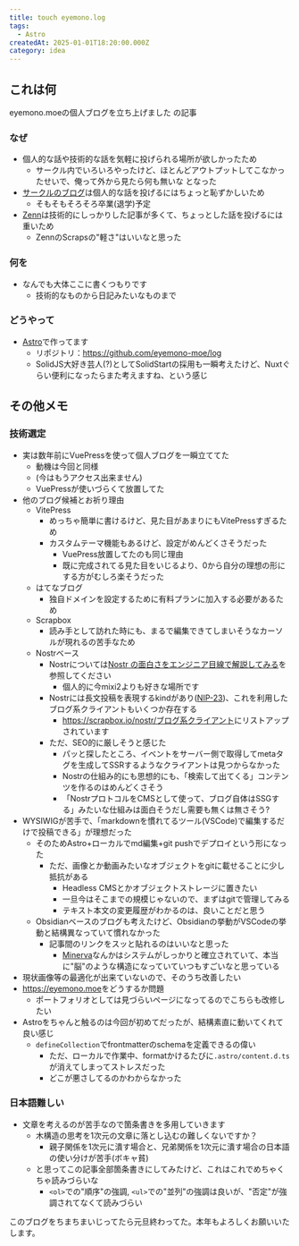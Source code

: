 ```yaml
---
title: touch eyemono.log
tags:
  - Astro
createdAt: 2025-01-01T18:20:00.000Z
category: idea
---
```


## これは何

eyemono.moeの個人ブログを立ち上げました の記事

### なぜ

- 個人的な話や技術的な話を気軽に投げられる場所が欲しかったため
  - サークル内でいろいろやったけど、ほとんどアウトプットしてこなかったせいで、俺って外から見たら何も無いな となった
- [サークルのブログ](https://trap.jp/author/d_etteiu8383/)は個人的な話を投げるにはちょっと恥ずかしいため
  - そもそもそろそろ卒業(退学)予定
- [Zenn](https://zenn.dev/eyemono_moe)は技術的にしっかりした記事が多くて、ちょっとした話を投げるには重いため
  - ZennのScrapsの"軽さ"はいいなと思った

### 何を

- なんでも大体ここに書くつもりです
  - 技術的なものから日記みたいなものまで

### どうやって

- [Astro](https://astro.build)で作ってます
  - リポジトリ：<https://github.com/eyemono-moe/log>
  - SolidJS大好き芸人(?)としてSolidStartの採用も一瞬考えたけど、Nuxtぐらい便利になったらまた考えますね、という感じ

## その他メモ

### 技術選定

- 実は数年前にVuePressを使って個人ブログを一瞬立ててた
  - 動機は今回と同様
  - (今はもうアクセス出来ません)
  - VuePressが使いづらくて放置してた
- 他のブログ候補とお祈り理由
  - VitePress
    - めっちゃ簡単に書けるけど、見た目があまりにもVitePressすぎるため
    - カスタムテーマ機能もあるけど、設定がめんどくさそうだった
      - VuePress放置してたのも同じ理由
      - 既に完成されてる見た目をいじるより、0から自分の理想の形にする方がむしろ楽そうだった
  - はてなブログ
    - 独自ドメインを設定するために有料プランに加入する必要があるため
  - Scrapbox
    - 読み手として訪れた時にも、まるで編集できてしまいそうなカーソルが現れるの苦手なため
  - Nostrベース
    - Nostrについては[Nostr の面白さをエンジニア目線で解説してみる](https://zenn.dev/mattn/articles/cf43423178d65c)を参照してください
      - 個人的に今mixi2よりも好きな場所です
    - Nostrには長文投稿を表現するkindがあり([NIP-23](https://github.com/nostr-protocol/nips/blob/master/23.md))、これを利用したブログ系クライアントもいくつか存在する
      - <https://scrapbox.io/nostr/ブログ系クライアント>にリストアップされています
    - ただ、SEO的に厳しそうと感じた
      - パッと探したところ、イベントをサーバー側で取得してmetaタグを生成してSSRするようなクライアントは見つからなかった
      - Nostrの仕組み的にも思想的にも、「検索して出てくる」コンテンツを作るのはめんどくさそう
      - 「NostrプロトコルをCMSとして使って、ブログ自体はSSGする」みたいな仕組みは面白そうだし需要も無くは無さそう?
- WYSIWIGが苦手で、「markdownを慣れてるツール(VSCode)で編集するだけで投稿できる」が理想だった
  - そのためAstro+ローカルでmd編集+git pushでデプロイという形になった
    - ただ、画像とか動画みたいなオブジェクトをgitに載せることに少し抵抗がある
      - Headless CMSとかオブジェクトストレージに置きたい
      - 一旦今はそこまでの規模じゃないので、まずはgitで管理してみる
      - テキスト本文の変更履歴がわかるのは、良いことだと思う
  - Obsidianベースのブログも考えたけど、Obsidianの挙動がVSCodeの挙動と結構異なっていて慣れなかった
    - 記事間のリンクをスッと貼れるのはいいなと思った
      - [Minerva](https://minerva.mamansoft.net/Home)なんかはシステムがしっかりと確立されていて、本当に"脳"のような構造になっていていつもすごいなと思っている
- 現状画像等の最適化が出来ていないので、そのうち改善したい
- <https://eyemono.moe>をどうするか問題
  - ポートフォリオとしては見づらいページになってるのでこちらも改修したい
- Astroをちゃんと触るのは今回が初めてだったが、結構素直に動いてくれて良い感じ
  - `defineCollection`でfrontmatterのschemaを定義できるの偉い
    - ただ、ローカルで作業中、formatかけるたびに`.astro/content.d.ts`が消えてしまってストレスだった
    - どこが悪さしてるのかわからなかった

### 日本語難しい

- 文章を考えるのが苦手なので箇条書きを多用していきます
  - 木構造の思考を1次元の文章に落とし込むの難しくないですか？
    - 親子関係を1次元に潰す場合と、兄弟関係を1次元に潰す場合の日本語の使い分けが苦手(ボキャ貧)
  - と思ってこの記事全部箇条書きにしてみたけど、これはこれでめちゃくちゃ読みづらいな
    - `<ol>`での"順序"の強調, `<ul>`での"並列"の強調は良いが、"否定"が強調されてなくて読みづらい

このブログをちまちまいじってたら元旦終わってた。本年もよろしくお願いいたします。
